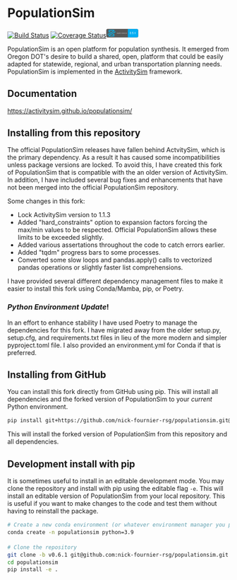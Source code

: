PopulationSim
=============

[![Build Status](https://travis-ci.org/activitysim/populationsim.svg?branch=master)](https://travis-ci.org/ActivitySim/populationsim) [![Coverage Status](https://coveralls.io/repos/ActivitySim/populationsim/badge.png?branch=master)](https://coveralls.io/r/ActivitySim/populationsim?branch=master)<a href="https://medium.com/zephyrfoundation/populationsim-the-synthetic-commons-670e17383048"><img src="https://github.com/ZephyrTransport/zephyr-website/blob/gh-pages/img/badging/project_pages/populationsim/PopulationSim.png" width="72.6" height="19.8"></a>


PopulationSim is an open platform for population synthesis.  It emerged
from Oregon DOT's desire to build a shared, open, platform that could be
easily adapted for statewide, regional, and urban transportation planning
needs.  PopulationSim is implemented in the
[ActivitySim](https://github.com/activitysim/activitysim) framework.

## Documentation

https://activitysim.github.io/populationsim/


## Installing from this repository
The official PopulationSim releases have fallen behind ActvitySim, which is the primary dependency. As a result it has caused some incompatibilities unless package versions are locked. To avoid this, I have created this fork of PopulationSim that is compatible with the an older version of ActivitySim. In addition, I have included several bug fixes and enhancements that have not been merged into the official PopulationSim repository.

Some changes in this fork:
- Lock ActivitySim version to 1.1.3
- Added "hard_constraints" option to expansion factors forcing the max/min values to be respected. Official PopulationSim allows these limits to be exceeded slightly.
- Added various assertations throughout the code to catch errors earlier.
- Added "tqdm" progress bars to some processes.
- Converted some slow loops and pandas.apply() calls to vectorized pandas operations or slightly faster list comprehensions.

I have provided several different dependency management files to make it easier to install this fork using Conda/Mamba, pip, or Poetry.


### _Python Environment Update_!
In an effort to enhance stability I have used Poetry to manage the dependencies for this fork. I have migrated away from the older setup.py, setup.cfg, and requirements.txt files in lieu of the more modern and simpler pyproject.toml file. I also provided an environment.yml for Conda if that is preferred.

## Installing from GitHub
You can install this fork directly from GitHub using pip. This will install all dependencies and the forked version of PopulationSim to your *current* Python environment.

```bash
pip install git+https://github.com/nick-fournier-rsg/populationsim.git@v0.6.1#egg=populationsim
```

This will install the forked version of PopulationSim from this repository and all dependencies.


## Development install with pip
It is sometimes useful to install in an editable development mode. You may clone the repository and install with pip using the editable flag `-e`. This will install an editable version of PopulationSim from your local repository. This is useful if you want to make changes to the code and test them without having to reinstall the package.

```bash
# Create a new conda environment (or whatever environment manager you prefer)
conda create -n populationsim python=3.9

# Clone the repository
git clone -b v0.6.1 git@github.com:nick-fournier-rsg/populationsim.git
cd populationsim
pip install -e .
```

